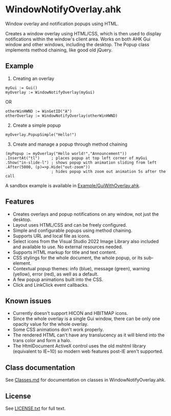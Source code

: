 # WindowNotifyOverlay.ahk
Window overlay and notification popups using HTML.

Creates a window overlay using HTML/CSS, which is then used to display notifications within the window's client area. Works on both AHK Gui window and other windows, including the desktop. The Popup class implements method chaining, like good old jQuery.

## Example
1) Creating an overlay
```ahk2
myGui := Gui()
myOverlay := WindowNotifyOverlay(myGui)
```
OR
```ahk2
otherWinHWND := WinGetID("A")
otherOverlay := WindowNotifyOverlay(otherWinHWND)
```

2) Create a simple popup
```ahk2
myOverlay.PopupSimple("Hello!")
```

3) Create and manage a popup through method chaining
```ahk2
(myPopup := myOverlay("Hello world!","Announcement"))
.InsertAt("tl")     ; places popup at top left corner of myGui
.Show("in-slide-l") ; shows popup with animation sliding from left
.After(5000, (p)=>p.Hide("out-zoom"))
                    ; hides popup with zoom out animation 5s after the call
```

A sandbox example is available in [Example/GuiWithOverlay.ahk](Example/GuiWithOverlay.ahk).

## Features
- Creates overlays and popup notifications on any window, not just the desktop.
- Layout uses HTML/CSS and can be freely configured.
- Simple and configurable popups using method chaining.
- Supports URL and local file as icons. 
- Select icons from the Visual Studio 2022 Image Library also included and available to use. No external resources needed.
- Supports HTML markup for title and text content.
- CSS stylings for the whole document, the whole popup, or its sub-element.
- Contextual popup themes: info (blue), message (green), warning (yellow), error (red), as well as a default.
- A few popup animations built into the CSS.
- Click and LinkClick event callbacks.

## Known issues
- Currently doesn't support HICON and HBITMAP icons.
- Since the whole overlay is a single Gui window, there can be only one opacity value for the whole overlay.
- Some CSS animations don't work properly.
- The rendered HTML can't have any translucency as it will blend into the trans color and form a halo.
- The HtmlDocument ActiveX control uses the old mshtml library (equivalent to IE~10) so modern web features post-IE aren't supported.

## Class documentation
See [Classes.md](Classes.md) for documentation on classes in WindowNotifyOverlay.ahk.

## License
See [LICENSE.txt](LICENSE.txt) for full text.
